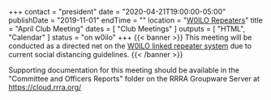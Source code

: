 +++
contact = "president"
date = "2020-04-21T19:00:00-05:00"
publishDate = "2019-11-01"
endTime = ""
location = "[W0ILO Repeaters](/radios/)"
title = "April Club Meeting"
dates = [ "Club Meetings" ]
outputs = [ "HTML", "Calendar" ]
status = "on w0ilo"
+++
{{< banner >}}
This meeting will be conducted as a directed net on the
[W0ILO linked repeater system](/radios/) due to current
social distancing guidelines.
{{< /banner >}}

Supporting documentation for this meeting should be available in the
"Committee and Officers Reports" folder on the RRRA Groupware Server at
https://cloud.rrra.org/
